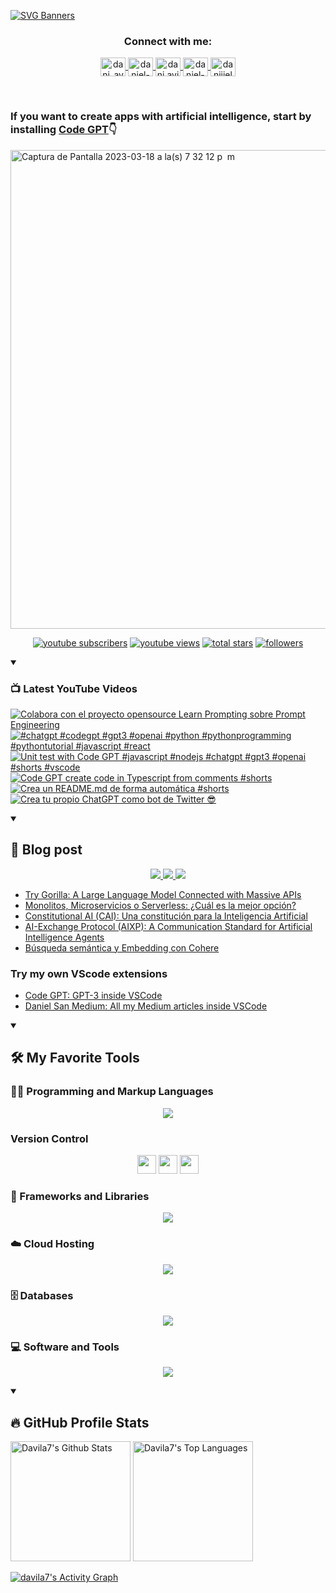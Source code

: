 [![SVG Banners](https://svg-banners.vercel.app/api?type=typeWriter&text1=Daniel%20San%20👨🏽‍💻%20|%20Serverless%20|%20Code%20GPT%20❤️&width=800&height=110)](https://github.com/Akshay090/svg-banners)

<h3 align="center">Connect with me:</h3>
<p align="center">
<a href="https://twitter.com/dani_avila7" target="_blank">
    <img align="center" alt="dani_avila7" height="30" width="40" src="https://skillicons.dev/icons?i=twitter" />
</a>
<a href="https://linkedin.com/in/daniel-avila-arias" target="_blank">
    <img align="center" alt="daniel-avila-arias" height="30"  width="40" src="https://skillicons.dev/icons?i=linkedin" />
</a>
<a href="https://fb.com/dani.avila.arias" target="blank">
    <img align="center" src="https://raw.githubusercontent.com/rahuldkjain/github-profile-readme-generator/master/src/images/icons/Social/facebook.svg" alt="dani.avila.arias" height="30" width="40" />
</a>
<a href="https://instagram.com/daniavila_26" target="_blank">
    <img align="center" alt="daniel-avila-arias" height="30" width="40" src="https://skillicons.dev/icons?i=instagram" />
</a>
<a href="https://www.youtube.com/@daniiielsan?sub_confirmation=1" target="blank">
    <img align="center" src="https://raw.githubusercontent.com/rahuldkjain/github-profile-readme-generator/master/src/images/icons/Social/youtube.svg" alt="daniiielsan" height="30" width="40" />
  </a>
</p>
<br>
<h3 aling="center">If you want to create apps with artificial intelligence, start by installing <a href="https://codegpt.co">Code GPT</a>👇</h3>
<a href="https://codegpt.co">
    <img width="766" alt="Captura de Pantalla 2023-03-18 a la(s) 7 32 12 p  m" src="https://user-images.githubusercontent.com/6216945/226145372-f31b6f5b-55e6-48ef-8ade-0a3ce218542e.png">
</a>
<br>
<!-- Social badges section -->
<!-- Badges with custom icons - https://github.com/DenverCoder1/custom-icon-badges -->
<!-- View counter - https://github.com/DenverCoder1/Simple-View-Counter -->
<p align="center">
  <a href="https://www.youtube.com/@daniiielsan?sub_confirmation=1">
    <img alt="youtube subscribers" title="Subscribe to my YouTube channel" src="https://custom-icon-badges.demolab.com/youtube/channel/subscribers/UCNabExUbWCar1WvCGWaPNdQ?color=%23E05D44&label=SUBSCRIBE&logo=video&logoColor=white&style=for-the-badge&labelColor=CE4630"/></a>
  <a href="https://www.youtube.com/@daniiielsan?sub_confirmation=1">
    <img alt="youtube views" title="YouTube views" src="https://custom-icon-badges.demolab.com/youtube/channel/views/UCNabExUbWCar1WvCGWaPNdQ?color=%23E1AD0E&logo=video&logoColor=white&style=for-the-badge&labelColor=C79600"/></a> 
  <a href="https://github.com/davila7?tab=repositories&sort=stargazers">
    <img alt="total stars" title="Total stars on GitHub" src="https://custom-icon-badges.demolab.com/github/stars/davila7?color=55960c&style=for-the-badge&labelColor=488207&logo=star"/></a>
  <a href="https://github.com/davila7?tab=followers">
    <img alt="followers" title="Follow me on Github" src="https://custom-icon-badges.demolab.com/github/followers/davila7?color=236ad3&labelColor=1155ba&style=for-the-badge&logo=person-add&label=Follow&logoColor=white"/></a>
</p>

<details open> 
    <summary><h3>📺 Latest YouTube Videos</h3></summary>

<!-- BEGIN YOUTUBE-CARDS -->
[![Colabora con el proyecto opensource Learn Prompting sobre Prompt Engineering](https://ytcards.demolab.com/?id=q5wuHUmGFMw&title=Colabora+con+el+proyecto+opensource+Learn+Prompting+sobre+Prompt+Engineering&lang=en&timestamp=1679887320&background_color=%230d1117&title_color=%23ffffff&stats_color=%23dedede&width=250 "Colabora con el proyecto opensource Learn Prompting sobre Prompt Engineering")](https://www.youtube.com/watch?v=q5wuHUmGFMw)
[![#chatgpt #codegpt #gpt3 #openai #python #pythonprogramming #pythontutorial #javascript #react](https://ytcards.demolab.com/?id=LTWjdwHblcU&title=%23chatgpt+%23codegpt+%23gpt3+%23openai+%23python+%23pythonprogramming+%23pythontutorial+%23javascript+%23react&lang=en&timestamp=1676747453&background_color=%230d1117&title_color=%23ffffff&stats_color=%23dedede&width=250 "#chatgpt #codegpt #gpt3 #openai #python #pythonprogramming #pythontutorial #javascript #react")](https://www.youtube.com/watch?v=LTWjdwHblcU)
[![Unit test with Code GPT #javascript #nodejs #chatgpt #gpt3 #openai #shorts #vscode](https://ytcards.demolab.com/?id=uQrbd7qpg5E&title=Unit+test+with+Code+GPT+%23javascript+%23nodejs+%23chatgpt+%23gpt3+%23openai+%23shorts+%23vscode&lang=en&timestamp=1674174056&background_color=%230d1117&title_color=%23ffffff&stats_color=%23dedede&width=250 "Unit test with Code GPT #javascript #nodejs #chatgpt #gpt3 #openai #shorts #vscode")](https://www.youtube.com/watch?v=uQrbd7qpg5E)
[![Code GPT create code in Typescript from comments #shorts](https://ytcards.demolab.com/?id=5rbZ74aGG0s&title=Code+GPT+create+code+in+Typescript+from+comments+%23shorts&lang=en&timestamp=1673193042&background_color=%230d1117&title_color=%23ffffff&stats_color=%23dedede&width=250 "Code GPT create code in Typescript from comments #shorts")](https://www.youtube.com/watch?v=5rbZ74aGG0s)
[![Crea un README.md de forma automática #shorts](https://ytcards.demolab.com/?id=SQ-tIRsFcdI&title=Crea+un+README.md+de+forma+autom%C3%A1tica+%23shorts&lang=en&timestamp=1672807539&background_color=%230d1117&title_color=%23ffffff&stats_color=%23dedede&width=250 "Crea un README.md de forma automática #shorts")](https://www.youtube.com/watch?v=SQ-tIRsFcdI)
[![Crea tu propio ChatGPT como bot de Twitter 😎](https://ytcards.demolab.com/?id=zVHDeeyIbXs&title=Crea+tu+propio+ChatGPT+como+bot+de+Twitter+%F0%9F%98%8E&lang=en&timestamp=1672627723&background_color=%230d1117&title_color=%23ffffff&stats_color=%23dedede&width=250 "Crea tu propio ChatGPT como bot de Twitter 😎")](https://www.youtube.com/watch?v=zVHDeeyIbXs)
<!-- END YOUTUBE-CARDS -->

</details>

<details open> 
    <summary><h2>📝 Blog post</h2></summary>
    <p align="center">
        <a href="https://medium.com/@dan.avila7">    
            <img src="https://img.shields.io/badge/Medium-12100E?style=for-the-badge&logo=medium&logoColor=white">
        </a>
        <a href="https://dev.to/dani_avila7">
            <img src="https://img.shields.io/badge/Hashnode-2962FF?style=for-the-badge&logo=hashnode&logoColor=white">
        </a>
        <a href="https://hashnode.com/@danielsan">
            <img src="https://img.shields.io/badge/dev.to-0A0A0A?style=for-the-badge&logo=devdotto&logoColor=white">
        </a>
    </p>

<!-- BLOG-POST-LIST:START -->
- [Try Gorilla: A Large Language Model Connected with Massive APIs](https://medium.com/@dan.avila7/try-gorilla-a-large-language-model-connected-with-massive-apis-442f3b554ffb?source=rss-3a9533f001c5------2)
- [Monolitos, Microservicios o Serverless: ¿Cuál es la mejor opción?](https://medium.com/@dan.avila7/monolitos-microservicios-o-serverless-cu%C3%A1l-es-la-mejor-opci%C3%B3n-67f72923d840?source=rss-3a9533f001c5------2)
- [Constitutional AI &lpar;CAI&rpar;: Una constitución para la Inteligencia Artificial](https://medium.com/latinxinai/constitutional-ai-cai-una-constituci%C3%B3n-para-la-inteligencia-artificial-2e5d99b55793?source=rss-3a9533f001c5------2)
- [AI-Exchange Protocol &lpar;AIXP&rpar;: A Communication Standard for Artificial Intelligence Agents](https://betterprogramming.pub/ai-exchange-protocol-aixp-a-communication-standard-for-artificial-intelligence-agents-3ceae7d4c759?source=rss-3a9533f001c5------2)
- [Búsqueda semántica y Embedding con Cohere](https://medium.com/latinxinai/b%C3%BAsqueda-sem%C3%A1ntica-y-embedding-con-cohere-4a14e0209cd9?source=rss-3a9533f001c5------2)
<!-- BLOG-POST-LIST:END -->

### Try my own VScode extensions

- [Code GPT: GPT-3 inside VSCode](https://marketplace.visualstudio.com/items?itemName=DanielSanMedium.dscodegpt)
- [Daniel San Medium: All my Medium articles inside VSCode](https://marketplace.visualstudio.com/items?itemName=DanielSanMedium.blog-feed-rss)


</details>

<details open> 
  <summary><h2>🛠️ My Favorite Tools</h2></summary>
  <!-- Some badges are from https://github.com/Ileriayo/markdown-badges -->

  <h3>👨‍💻 Programming and Markup Languages</h3>

  <p align="center">
    <a href="https://skillicons.dev">
      <img src="https://skillicons.dev/icons?i=js,cs,py,php,html,css,java,r,solidity,ts" />
    </a>
  </p>

  <h3> Version Control</h3>
  <p align="center">
    <img src="https://user-images.githubusercontent.com/25181517/192108374-8da61ba1-99ec-41d7-80b8-fb2f7c0a4948.png" height="30" width="30">
    <img src="https://user-images.githubusercontent.com/25181517/192108376-c675d39b-90f6-4073-bde6-5a9291644657.png" height="30" width="30">
    <img src="https://user-images.githubusercontent.com/25181517/192108375-268c35e6-ab26-44b2-88bf-e3121a4e5083.png" height="30" width="30">
  </p>

  <h3>🧰 Frameworks and Libraries</h3>
  
  <p align="center">
    <a href="https://skillicons.dev">
      <img src="https://skillicons.dev/icons?i=nodejs,laravel,symfony,angular,nuxtjs,vue,express,bootstrap,jquery,django,dotnet,jest" />
    </a>
  </p>
  
  <h3>☁️ Cloud Hosting</h3>
  
  <p align="center">
    <a href="https://skillicons.dev">
      <img src="https://skillicons.dev/icons?i=aws,gcp,cloudflare,firebase,heroku,vercel,netlify" />
    </a>
  </p>
  
  <h3>🗄️ Databases </h3>
  
  <p align="center">
    <a href="https://skillicons.dev">
      <img src="https://skillicons.dev/icons?i=mysql,dynamodb,mongodb,sqlite,postgres" />
    </a>
  </p>
  
  <h3>💻 Software and Tools</h3>
  
  <p align="center">
    <a href="https://skillicons.dev">
      <img src="https://skillicons.dev/icons?i=git,github,vscode,linux,docker,androidstudio,vim,visualstudio,bash" />
    </a>
  </p>
    
</details>
  
<details open> 
  <summary><h2>🔥 GitHub Profile Stats</h2></summary>
<!-- https://github.com/anuraghazra/github-readme-stats -->

  <a href="https://github.com/anuraghazra/github-readme-stats"><img alt="Davila7's Github Stats" src="https://denvercoder1-github-readme-stats.vercel.app/api/?username=davila7&show_icons=true&include_all_commits=true&count_private=true&theme=react&hide_border=true&bg_color=1F222E&title_color=F85D7F&icon_color=F8D866" height="192px"/></a>
  <a href="https://github.com/anuraghazra/github-readme-stats"><img alt="Davila7's Top Languages" src="https://github-readme-stats.vercel.app/api/top-langs/?username=davila7&langs_count=8&layout=compact&theme=react&hide_border=true&bg_color=1F222E&title_color=F85D7F&icon_color=F8D866&hide=Jupyter%20Notebook" height="192px"/></a>
  <br/>
  
  <!-- https://github.com/ashutosh00710/github-readme-activity-graph -->

  <a href="https://github.com/ashutosh00710/github-readme-activity-graph"><img alt="davila7's Activity Graph" src="https://github-readme-activity-graph.cyclic.app/graph/?username=davila7&bg_color=1F222E&color=F8D866&line=F85D7F&point=FFFFFF&hide_border=true" /></a>
  
</details>

